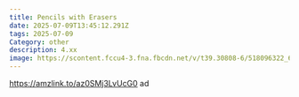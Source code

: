 ```yaml
---
title: Pencils with Erasers
date: 2025-07-09T13:45:12.291Z
tags: 2025-07-09
Category: other
description: 4.xx
image: https://scontent.fccu4-3.fna.fbcdn.net/v/t39.30808-6/518096322_6426236904180339_2797540568827605270_n.jpg?stp=dst-jpg_s565x565_tt6&_nc_cat=110&ccb=1-7&_nc_sid=aa7b47&_nc_ohc=sx0G61DqYBQQ7kNvwGwnWha&_nc_oc=Admndr_JCfOG-3C3rML1kHUxwwtWTtDgN17kGcg4H0pLpcnUk3V43b5c1SZA79nnpJA&_nc_zt=23&_nc_ht=scontent.fccu4-3.fna&_nc_gid=VrPo97W_XcKkpwVd85SdiQ&oh=00_AfTaYA29wVvFt4A7ke14F8H9NZamXb7aZwbuXX-FJ1Af1Q&oe=68743B63
---
```

https://amzlink.to/az0SMj3LvUcG0 ad